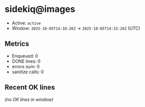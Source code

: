 # sidekiq@images

- Active: `active`
- Window: `2025-10-05T14:10:26Z` → `2025-10-05T14:15:26Z` (UTC)

## Metrics
- Enqueued: 0
- DONE lines: 0
- errors sum: 0
- sanitize calls: 0

## Recent OK lines
_(no OK lines in window)_
